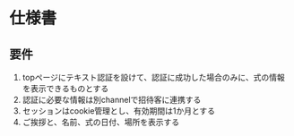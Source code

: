# 仕様書
## 要件
1. topページにテキスト認証を設けて、認証に成功した場合のみに、式の情報を表示できるものとする
2. 認証に必要な情報は別channelで招待客に連携する
3. セッションはcookie管理とし、有効期間は1か月とする
4. ご挨拶と、名前、式の日付、場所を表示する